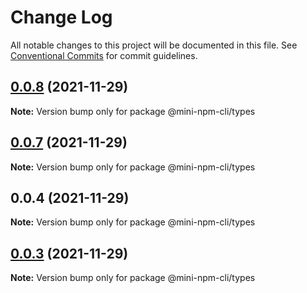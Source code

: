 # Change Log

All notable changes to this project will be documented in this file.
See [Conventional Commits](https://conventionalcommits.org) for commit guidelines.

## [0.0.8](https://github.com/doujianyu/mini-package-cli/compare/v0.0.7...v0.0.8) (2021-11-29)

**Note:** Version bump only for package @mini-npm-cli/types

## [0.0.7](https://github.com/doujianyu/mini-package-cli/compare/v0.0.6...v0.0.7) (2021-11-29)

**Note:** Version bump only for package @mini-npm-cli/types

## 0.0.4 (2021-11-29)

**Note:** Version bump only for package @mini-npm-cli/types

## [0.0.3](https://github.com/doujianyu/mini-package-cli/compare/v0.0.2...v0.0.3) (2021-11-29)

**Note:** Version bump only for package @mini-npm-cli/types

